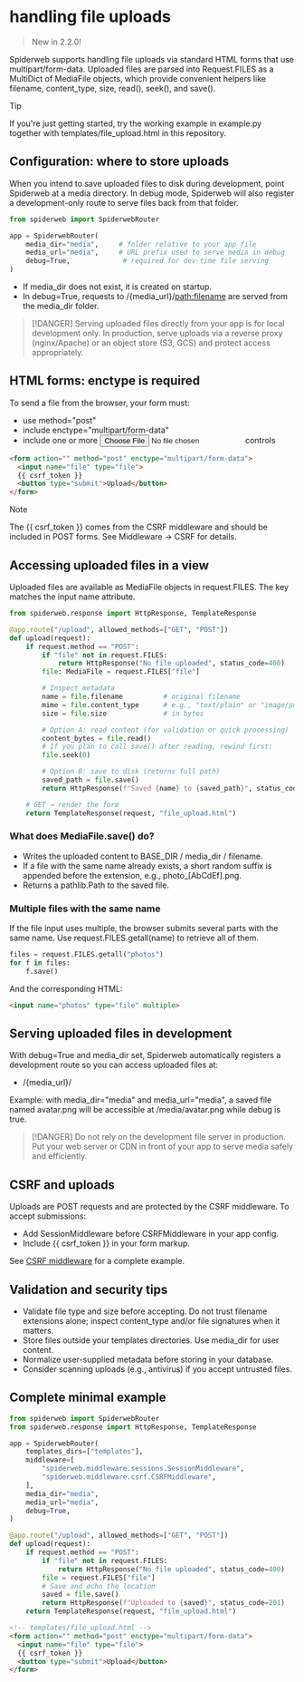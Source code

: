 # handling file uploads

> New in 2.2.0!

Spiderweb supports handling file uploads via standard HTML forms that use multipart/form-data. Uploaded files are parsed into Request.FILES as a MultiDict of MediaFile objects, which provide convenient helpers like filename, content_type, size, read(), seek(), and save().

> [!TIP]
> If you're just getting started, try the working example in example.py together with templates/file_upload.html in this repository.

## Configuration: where to store uploads

When you intend to save uploaded files to disk during development, point Spiderweb at a media directory. In debug mode, Spiderweb will also register a development-only route to serve files back from that folder.

```python
from spiderweb import SpiderwebRouter

app = SpiderwebRouter(
    media_dir="media",     # folder relative to your app file
    media_url="media",     # URL prefix used to serve media in debug
    debug=True,             # required for dev-time file serving
)
```

- If media_dir does not exist, it is created on startup.
- In debug=True, requests to /{media_url}/<path:filename> are served from the media_dir folder.

> [!DANGER]
> Serving uploaded files directly from your app is for local development only. In production, serve uploads via a reverse proxy (nginx/Apache) or an object store (S3, GCS) and protect access appropriately.

## HTML forms: enctype is required

To send a file from the browser, your form must:

- use method="post"
- include enctype="multipart/form-data"
- include one or more <input type="file" name="..."> controls

```html
<form action="" method="post" enctype="multipart/form-data">
  <input name="file" type="file">
  {{ csrf_token }}
  <button type="submit">Upload</button>
</form>
```

> [!NOTE]
> The {{ csrf_token }} comes from the CSRF middleware and should be included in POST forms. See Middleware → CSRF for details.

## Accessing uploaded files in a view

Uploaded files are available as MediaFile objects in request.FILES. The key matches the input name attribute.

```python
from spiderweb.response import HttpResponse, TemplateResponse

@app.route("/upload", allowed_methods=["GET", "POST"])
def upload(request):
    if request.method == "POST":
        if "file" not in request.FILES:
            return HttpResponse("No file uploaded", status_code=400)
        file: MediaFile = request.FILES["file"]

        # Inspect metadata
        name = file.filename          # original filename
        mime = file.content_type      # e.g., "text/plain" or "image/png"
        size = file.size              # in bytes

        # Option A: read content (for validation or quick processing)
        content_bytes = file.read()
        # If you plan to call save() after reading, rewind first:
        file.seek(0)

        # Option B: save to disk (returns full path)
        saved_path = file.save()
        return HttpResponse(f"Saved {name} to {saved_path}", status_code=201)

    # GET → render the form
    return TemplateResponse(request, "file_upload.html")
```

### What does MediaFile.save() do?

- Writes the uploaded content to BASE_DIR / media_dir / filename.
- If a file with the same name already exists, a short random suffix is appended before the extension, e.g., photo_[AbCdEf].png.
- Returns a pathlib.Path to the saved file.

### Multiple files with the same name

If the file input uses multiple, the browser submits several parts with the same name. Use request.FILES.getall(name) to retrieve all of them.

```python
files = request.FILES.getall("photos")
for f in files:
    f.save()
```

And the corresponding HTML:

```html
<input name="photos" type="file" multiple>
```

## Serving uploaded files in development

With debug=True and media_dir set, Spiderweb automatically registers a development route so you can access uploaded files at:

- /{media_url}/<filename>

Example: with media_dir="media" and media_url="media", a saved file named avatar.png will be accessible at /media/avatar.png while debug is true.

> [!DANGER]
> Do not rely on the development file server in production. Put your web server or CDN in front of your app to serve media safely and efficiently.

## CSRF and uploads

Uploads are POST requests and are protected by the CSRF middleware. To accept submissions:

- Add SessionMiddleware before CSRFMiddleware in your app config.
- Include {{ csrf_token }} in your form markup.

See [CSRF middleware](middleware/csrf.md) for a complete example.

## Validation and security tips

- Validate file type and size before accepting. Do not trust filename extensions alone; inspect content_type and/or file signatures when it matters.
- Store files outside your templates directories. Use media_dir for user content.
- Normalize user-supplied metadata before storing in your database.
- Consider scanning uploads (e.g., antivirus) if you accept untrusted files.

## Complete minimal example

```python
from spiderweb import SpiderwebRouter
from spiderweb.response import HttpResponse, TemplateResponse

app = SpiderwebRouter(
    templates_dirs=["templates"],
    middleware=[
        "spiderweb.middleware.sessions.SessionMiddleware",
        "spiderweb.middleware.csrf.CSRFMiddleware",
    ],
    media_dir="media",
    media_url="media",
    debug=True,
)

@app.route("/upload", allowed_methods=["GET", "POST"])
def upload(request):
    if request.method == "POST":
        if "file" not in request.FILES:
            return HttpResponse("No file uploaded", status_code=400)
        file = request.FILES["file"]
        # Save and echo the location
        saved = file.save()
        return HttpResponse(f"Uploaded to {saved}", status_code=201)
    return TemplateResponse(request, "file_upload.html")
```

```html
<!-- templates/file_upload.html -->
<form action="" method="post" enctype="multipart/form-data">
  <input name="file" type="file">
  {{ csrf_token }}
  <button type="submit">Upload</button>
</form>
```
